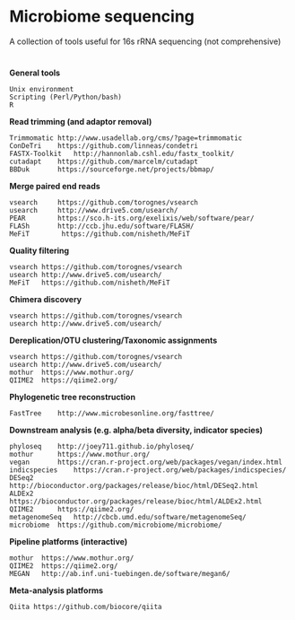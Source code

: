 # Microbiome sequencing

A collection of tools useful for 16s rRNA sequencing (not comprehensive)

# 

**General tools**

	Unix environment
	Scripting (Perl/Python/bash)
	R

**Read trimming (and adaptor removal)**

	Trimmomatic	http://www.usadellab.org/cms/?page=trimmomatic
	ConDeTri	https://github.com/linneas/condetri
	FASTX-Toolkit	http://hannonlab.cshl.edu/fastx_toolkit/
	cutadapt	https://github.com/marcelm/cutadapt
	BBDuk		https://sourceforge.net/projects/bbmap/

**Merge paired end reads**

	vsearch		https://github.com/torognes/vsearch
	usearch		http://www.drive5.com/usearch/
	PEAR		https://sco.h-its.org/exelixis/web/software/pear/
	FLASh 		http://ccb.jhu.edu/software/FLASH/
	MeFiT		 https://github.com/nisheth/MeFiT

**Quality filtering**

	vsearch https://github.com/torognes/vsearch
	usearch	http://www.drive5.com/usearch/
	MeFiT	https://github.com/nisheth/MeFiT
	
**Chimera discovery**

	vsearch https://github.com/torognes/vsearch
	usearch http://www.drive5.com/usearch/

**Dereplication/OTU clustering/Taxonomic assignments**
	
	vsearch https://github.com/torognes/vsearch
	usearch http://www.drive5.com/usearch/
	mothur	https://www.mothur.org/
	QIIME2	https://qiime2.org/
	
**Phylogenetic tree reconstruction**

	FastTree	http://www.microbesonline.org/fasttree/
	
**Downstream analysis (e.g. alpha/beta diversity, indicator species)**

	phyloseq	http://joey711.github.io/phyloseq/
	mothur		https://www.mothur.org/
	vegan		https://cran.r-project.org/web/packages/vegan/index.html
	indicspecies	https://cran.r-project.org/web/packages/indicspecies/
	DESeq2		http://bioconductor.org/packages/release/bioc/html/DESeq2.html
	ALDEx2		https://bioconductor.org/packages/release/bioc/html/ALDEx2.html
	QIIME2		https://qiime2.org/
	metagenomeSeq	http://cbcb.umd.edu/software/metagenomeSeq/
	microbiome	https://github.com/microbiome/microbiome/
	
**Pipeline platforms (interactive)**

	mothur	https://www.mothur.org/
	QIIME2	https://qiime2.org/
	MEGAN	http://ab.inf.uni-tuebingen.de/software/megan6/

**Meta-analysis platforms**

	Qiita https://github.com/biocore/qiita
	
